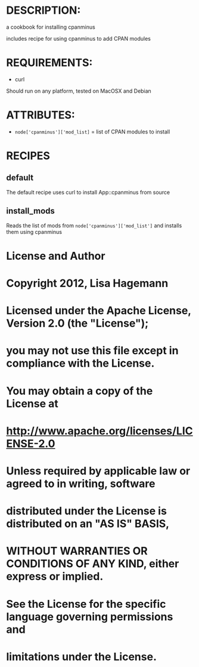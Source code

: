DESCRIPTION:
============

a cookbook for installing cpanminus

includes recipe for using cpanminus to add CPAN modules

REQUIREMENTS:
=============

* curl

Should run on any platform, tested on MacOSX and Debian

ATTRIBUTES:
===========

* `node['cpanminus']['mod_list]` = list of CPAN modules to install

RECIPES
=======

default
-------

The default recipe uses curl to install App::cpanminus from source

install_mods
------------

Reads the list of mods from `node['cpanminus']['mod_list']` and installs them
using cpanminus


License and Author
==================
# Copyright 2012, Lisa Hagemann
#
# Licensed under the Apache License, Version 2.0 (the "License");
# you may not use this file except in compliance with the License.
# You may obtain a copy of the License at
#
#     http://www.apache.org/licenses/LICENSE-2.0
#
# Unless required by applicable law or agreed to in writing, software
# distributed under the License is distributed on an "AS IS" BASIS,
# WITHOUT WARRANTIES OR CONDITIONS OF ANY KIND, either express or implied.
# See the License for the specific language governing permissions and
# limitations under the License.
#
